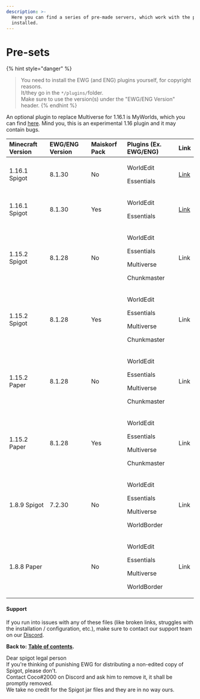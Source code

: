 ```yaml
---
description: >-
  Here you can find a series of pre-made servers, which work with the plugins
  installed.
---
```


# Pre-sets

{% hint style="danger" %}
> You need to install the EWG \(and ENG\) plugins yourself, for copyright reasons.  
> It/they go in the `*/plugins/`folder.  
> Make sure to use the version\(s\) under the "EWG/ENG Version" header.
{% endhint %}

An optional plugin to replace Multiverse for 1.16.1 is MyWorlds, which you can find [here](https://www.spigotmc.org/resources/myworlds.39594/). Mind you, this is an experimental 1.16 plugin and it may contain bugs.

<table>
  <thead>
    <tr>
      <th style="text-align:left">Minecraft Version</th>
      <th style="text-align:left">EWG/ENG Version</th>
      <th style="text-align:left">Maiskorf Pack</th>
      <th style="text-align:left">Plugins (Ex. EWG/ENG)</th>
      <th style="text-align:left">Link</th>
    </tr>
  </thead>
  <tbody>
    <tr>
      <td style="text-align:left">1.16.1 Spigot</td>
      <td style="text-align:left">8.1.30</td>
      <td style="text-align:left">No</td>
      <td style="text-align:left">
        <p>WorldEdit</p>
        <p>Essentials</p>
      </td>
      <td style="text-align:left"><a href="https://drive.google.com/file/d/1az34V-un69Fugx-9rrHG3jDk100Oqb05/view?usp=sharing">Link</a>
      </td>
    </tr>
    <tr>
      <td style="text-align:left">1.16.1 Spigot</td>
      <td style="text-align:left">8.1.30</td>
      <td style="text-align:left">Yes</td>
      <td style="text-align:left">
        <p>WorldEdit</p>
        <p>Essentials</p>
      </td>
      <td style="text-align:left"><a href="https://drive.google.com/file/d/1F2aNWHZLBhEJJ3I6y2aZcOrq8LCnt1sr/view?usp=sharing">Link</a>
      </td>
    </tr>
    <tr>
      <td style="text-align:left">1.15.2 Spigot</td>
      <td style="text-align:left">8.1.28</td>
      <td style="text-align:left">No</td>
      <td style="text-align:left">
        <p>WorldEdit</p>
        <p>Essentials</p>
        <p>Multiverse</p>
        <p>Chunkmaster</p>
      </td>
      <td style="text-align:left">Link</td>
    </tr>
    <tr>
      <td style="text-align:left">1.15.2 Spigot</td>
      <td style="text-align:left">8.1.28</td>
      <td style="text-align:left">Yes</td>
      <td style="text-align:left">
        <p>WorldEdit</p>
        <p>Essentials</p>
        <p>Multiverse</p>
        <p>Chunkmaster</p>
      </td>
      <td style="text-align:left">Link</td>
    </tr>
    <tr>
      <td style="text-align:left">1.15.2 Paper</td>
      <td style="text-align:left">8.1.28</td>
      <td style="text-align:left">No</td>
      <td style="text-align:left">
        <p>WorldEdit</p>
        <p>Essentials</p>
        <p>Multiverse</p>
        <p>Chunkmaster</p>
      </td>
      <td style="text-align:left">Link</td>
    </tr>
    <tr>
      <td style="text-align:left">1.15.2 Paper</td>
      <td style="text-align:left">8.1.28</td>
      <td style="text-align:left">Yes</td>
      <td style="text-align:left">
        <p>WorldEdit</p>
        <p>Essentials</p>
        <p>Multiverse</p>
        <p>Chunkmaster</p>
      </td>
      <td style="text-align:left">Link</td>
    </tr>
    <tr>
      <td style="text-align:left">1.8.9 Spigot</td>
      <td style="text-align:left">7.2.30</td>
      <td style="text-align:left">No</td>
      <td style="text-align:left">
        <p>WorldEdit</p>
        <p>Essentials</p>
        <p>Multiverse</p>
        <p>WorldBorder</p>
      </td>
      <td style="text-align:left">Link</td>
    </tr>
    <tr>
      <td style="text-align:left">1.8.8 Paper</td>
      <td style="text-align:left"></td>
      <td style="text-align:left">No</td>
      <td style="text-align:left">
        <p>WorldEdit</p>
        <p>Essentials</p>
        <p>Multiverse</p>
        <p>WorldBorder</p>
      </td>
      <td style="text-align:left">Link</td>
    </tr>
  </tbody>
</table>

#### Support

If you run into issues with any of these files \(like broken links, struggles with the installation / configuration, etc.\), make sure to contact our support team on our [Discord](https://discord.gg/Jq3ecb3).

**Back to:** [**Table of contents**](https://docs.dynamic-bytes.com/table-of-contents)**.**  
  
Dear spigot legal person  
If you're thinking of punishing EWG for distributing a non-edited copy of Spigot, please don't.  
Contact Coco\#2000 on Discord and ask him to remove it, it shall be promptly removed.  
We take no credit for the Spigot jar files and they are in no way ours.

